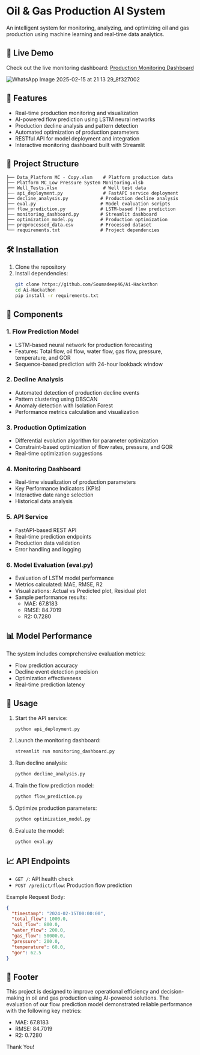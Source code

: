 # Oil & Gas Production AI System

An intelligent system for monitoring, analyzing, and optimizing oil and gas production using machine learning and real-time data analytics.

## 🌟 Live Demo

Check out the live monitoring dashboard:
[Production Monitoring Dashboard](https://ai-hackathon-kjgcgp5bttkeyooucznr8v.streamlit.app/)


![WhatsApp Image 2025-02-15 at 21 13 29_8f327002](https://github.com/user-attachments/assets/63d986a1-391c-4527-a8fb-9b4573286112)

## 🚀 Features

- Real-time production monitoring and visualization
- AI-powered flow prediction using LSTM neural networks
- Production decline analysis and pattern detection
- Automated optimization of production parameters
- RESTful API for model deployment and integration
- Interactive monitoring dashboard built with Streamlit

## 💁️ Project Structure

```
├── Data_Platform MC - Copy.xlsm    # Platform production data
├── Platform MC_Low Pressure System Monitoring.xlsb
├── Well_Tests.xlsx                 # Well test data
├── api_deployment.py               # FastAPI service deployment
├── decline_analysis.py            # Production decline analysis
├── eval.py                        # Model evaluation scripts
├── flow_prediction.py             # LSTM-based flow prediction
├── monitoring_dashboard.py        # Streamlit dashboard
├── optimization_model.py          # Production optimization
├── preprocessed_data.csv          # Processed dataset
└── requirements.txt               # Project dependencies
```

## 🛠️ Installation

1. Clone the repository
2. Install dependencies:
   ```bash
   git clone https://github.com/Soumadeep46/Ai-Hackathon
   cd Ai-Hackathon
   pip install -r requirements.txt
   ```

## 🔧 Components

### 1. Flow Prediction Model

- LSTM-based neural network for production forecasting
- Features: Total flow, oil flow, water flow, gas flow, pressure, temperature, and GOR
- Sequence-based prediction with 24-hour lookback window

### 2. Decline Analysis

- Automated detection of production decline events
- Pattern clustering using DBSCAN
- Anomaly detection with Isolation Forest
- Performance metrics calculation and visualization

### 3. Production Optimization

- Differential evolution algorithm for parameter optimization
- Constraint-based optimization of flow rates, pressure, and GOR
- Real-time optimization suggestions

### 4. Monitoring Dashboard

- Real-time visualization of production parameters
- Key Performance Indicators (KPIs)
- Interactive date range selection
- Historical data analysis

### 5. API Service

- FastAPI-based REST API
- Real-time prediction endpoints
- Production data validation
- Error handling and logging

### 6. Model Evaluation (eval.py)

- Evaluation of LSTM model performance
- Metrics calculated: MAE, RMSE, R2
- Visualizations: Actual vs Predicted plot, Residual plot
- Sample performance results:
  - MAE: 67.8183
  - RMSE: 84.7019
  - R2: 0.7280

## 📊 Model Performance

The system includes comprehensive evaluation metrics:

- Flow prediction accuracy
- Decline event detection precision
- Optimization effectiveness
- Real-time prediction latency

## 🚀 Usage

1. Start the API service:

   ```bash
   python api_deployment.py
   ```

2. Launch the monitoring dashboard:

   ```bash
   streamlit run monitoring_dashboard.py
   ```

3. Run decline analysis:

   ```bash
   python decline_analysis.py
   ```

4. Train the flow prediction model:

   ```bash
   python flow_prediction.py
   ```

5. Optimize production parameters:

   ```bash
   python optimization_model.py
   ```

6. Evaluate the model:

   ```bash
   python eval.py
   ```

## 📈 API Endpoints

- `GET /`: API health check
- `POST /predict/flow`: Production flow prediction

Example Request Body:

```json
{
  "timestamp": "2024-02-15T00:00:00",
  "total_flow": 1000.0,
  "oil_flow": 800.0,
  "water_flow": 200.0,
  "gas_flow": 50000.0,
  "pressure": 200.0,
  "temperature": 60.0,
  "gor": 62.5
}
```

## 📝 Footer

This project is designed to improve operational efficiency and decision-making in oil and gas production using AI-powered solutions. The evaluation of our flow prediction model demonstrated reliable performance with the following key metrics:

- MAE: 67.8183
- RMSE: 84.7019
- R2: 0.7280

Thank You!

